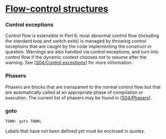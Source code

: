 [1]: https://rosettacode.org/wiki/Flow-control_structures

# [Flow-control structures][1]

### Control exceptions



Control flow is extensible in Perl 6; most abnormal control flow (including the standard loop and switch exits) is managed by throwing control exceptions that are caught by the code implementing the construct in question. Warnings are also handled via control exceptions, and turn into control flow if the dynamic context chooses not to resume after the warning. See [[S04/Control exceptions](http://perlcabal.org/syn/S04.html#Control_Exceptions)] for more information.



### Phasers



Phasers are blocks that are transparent to the normal control flow but that are automatically called at an appropriate phase of compilation or execution. The current list of phasers may be found in [[S04/Phasers](http://perlcabal.org/syn/S04.html#Phasers)].



### goto

```perl
TOWN: goto TOWN;
```


Labels that have not been defined yet must be enclosed in quotes.